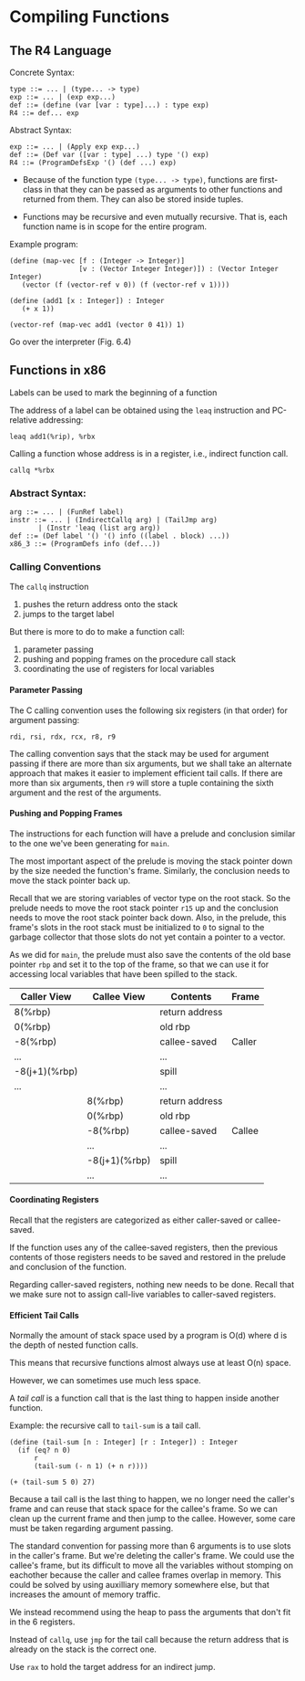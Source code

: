 # Compiling Functions

## The R4 Language

Concrete Syntax:

    type ::= ... | (type... -> type)
    exp ::= ... | (exp exp...)
    def ::= (define (var [var : type]...) : type exp)
    R4 ::= def... exp

Abstract Syntax:

    exp ::= ... | (Apply exp exp...)
    def ::= (Def var ([var : type] ...) type '() exp)
    R4 ::= (ProgramDefsExp '() (def ...) exp)

* Because of the function type `(type... -> type)`, functions are
  first-class in that they can be passed as arguments to other functions
  and returned from them. They can also be stored inside tuples.
  
* Functions may be recursive and even mutually recursive.  That is,
  each function name is in scope for the entire program.

Example program:

    (define (map-vec [f : (Integer -> Integer)]
                     [v : (Vector Integer Integer)]) : (Vector Integer Integer)
       (vector (f (vector-ref v 0)) (f (vector-ref v 1))))
       
    (define (add1 [x : Integer]) : Integer
       (+ x 1))
       
    (vector-ref (map-vec add1 (vector 0 41)) 1)

Go over the interpreter (Fig. 6.4)

## Functions in x86

Labels can be used to mark the beginning of a function

The address of a label can be obtained using the `leaq` instruction
and PC-relative addressing:

    leaq add1(%rip), %rbx

Calling a function whose address is in a register, i.e., indirect
function call.

    callq *%rbx
        
### Abstract Syntax:

    arg ::= ... | (FunRef label)
    instr ::= ... | (IndirectCallq arg) | (TailJmp arg) 
           | (Instr 'leaq (list arg arg))
    def ::= (Def label '() '() info ((label . block) ...))
    x86_3 ::= (ProgramDefs info (def...))

### Calling Conventions

The `callq` instruction
1. pushes the return address onto the stack
2. jumps to the target label

But there is more to do to make a function call:
1. parameter passing
2. pushing and popping frames on the procedure call stack
3. coordinating the use of registers for local variables


#### Parameter Passing

The C calling convention uses the following six registers (in that order)
for argument passing:

    rdi, rsi, rdx, rcx, r8, r9

The calling convention says that the stack may be used for argument
passing if there are more than six arguments, but we shall take an
alternate approach that makes it easier to implement efficient tail
calls. If there are more than six arguments, then `r9` will store a
tuple containing the sixth argument and the rest of the arguments.

#### Pushing and Popping Frames

The instructions for each function will have a prelude and conclusion
similar to the one we've been generating for `main`.

The most important aspect of the prelude is moving the stack pointer
down by the size needed the function's frame. Similarly, the
conclusion needs to move the stack pointer back up.

Recall that we are storing variables of vector type on the root stack.
So the prelude needs to move the root stack pointer `r15` up and the
conclusion needs to move the root stack pointer back down.  Also, in
the prelude, this frame's slots in the root stack must be initialized
to `0` to signal to the garbage collector that those slots do not yet
contain a pointer to a vector.

As we did for `main`, the prelude must also save the contents of the
old base pointer `rbp` and set it to the top of the frame, so that we
can use it for accessing local variables that have been spilled to the
stack.

|Caller View    | Callee View   | Contents       |  Frame 
|---------------|---------------|----------------|---------
| 8(%rbp)       |               | return address | 
| 0(%rbp)       |               | old rbp        |
| -8(%rbp)      |               | callee-saved   |  Caller
|  ...          |               |   ...          |
| -8(j+1)(%rbp) |               | spill          |
|  ...          |               |   ...          |
|               | 8(%rbp)       | return address | 
|               | 0(%rbp)       | old rbp        |
|               | -8(%rbp)      | callee-saved   |  Callee
|               |  ...          |   ...          |
|               | -8(j+1)(%rbp) | spill          |
|               |  ...          |   ...          |


#### Coordinating Registers

Recall that the registers are categorized as either caller-saved or
callee-saved. 

If the function uses any of the callee-saved registers, then the
previous contents of those registers needs to be saved and restored in
the prelude and conclusion of the function.

Regarding caller-saved registers, nothing new needs to be done.
Recall that we make sure not to assign call-live variables to
caller-saved registers.

#### Efficient Tail Calls

Normally the amount of stack space used by a program is O(d) where d
is the depth of nested function calls.

This means that recursive functions almost always use at least O(n)
space.

However, we can sometimes use much less space.

A *tail call* is a function call that is the last thing to happen
inside another function.

Example: the recursive call to `tail-sum` is a tail call.

    (define (tail-sum [n : Integer] [r : Integer]) : Integer
      (if (eq? n 0) 
          r
          (tail-sum (- n 1) (+ n r))))

    (+ (tail-sum 5 0) 27)

Because a tail call is the last thing to happen, we no longer need the
caller's frame and can reuse that stack space for the callee's frame.
So we can clean up the current frame and then jump to the callee.
However, some care must be taken regarding argument passing.

The standard convention for passing more than 6 arguments is to use
slots in the caller's frame. But we're deleting the caller's frame.
We could use the callee's frame, but its difficult to move all the
variables without stomping on eachother because the caller and callee
frames overlap in memory. This could be solved by using auxilliary
memory somewhere else, but that increases the amount of memory
traffic.

We instead recommend using the heap to pass the arguments that don't
fit in the 6 registers.

Instead of `callq`, use `jmp` for the tail call because the return
address that is already on the stack is the correct one.  

Use `rax` to hold the target address for an indirect jump.


